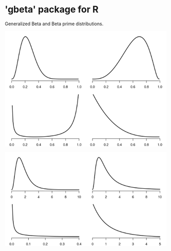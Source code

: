 # 'gbeta' package for R

Generalized Beta and Beta prime distributions.

![](https://raw.githubusercontent.com/stla/gbeta/master/inst/plots/dgbeta.png)

![](https://raw.githubusercontent.com/stla/gbeta/master/inst/plots/dgbetap.png)
